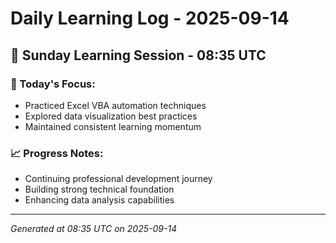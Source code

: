 # Daily Learning Log - 2025-09-14

## 📅 Sunday Learning Session - 08:35 UTC

### 🎯 Today's Focus:
- Practiced Excel VBA automation techniques
- Explored data visualization best practices
- Maintained consistent learning momentum

### 📈 Progress Notes:
- Continuing professional development journey
- Building strong technical foundation
- Enhancing data analysis capabilities

---
*Generated at 08:35 UTC on 2025-09-14*
